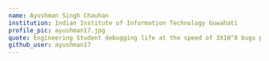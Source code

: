 ```yaml
---
name: Ayushman Singh Chauhan
institution: Indian Institute of Information Technology Guwahati
profile_pic: ayushman17.jpg
quote: Engineering Student debugging life at the speed of 3X10^8 bugs per second.
github_user: ayushman17
---
```

